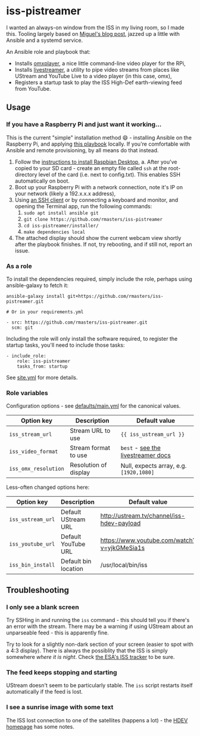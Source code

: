 # iss-pistreamer

I wanted an always-on window from the ISS in my living room, so I made this.
Tooling largely based on [Miguel's blog post][blog], jazzed up a little with
Ansible and a systemd service.

An Ansible role and playbook that:

*   Installs [omxplayer](https://github.com/popcornmix/omxplayer), a nice little
    command-line video player for the RPi,
*   Installs [livestreamer](http://docs.livestreamer.io/), a utility to pipe
    video streams from places like UStream and YouTube Live to a video player
    (in this case, omx),
*   Registers a startup task to play the ISS High-Def earth-viewing feed from
    YouTube.

## Usage

### If you have a Raspberry Pi and just want it working...

This is the current "simple" installation method :smile: - installing Ansible
on the Raspberry Pi, and applying [this playbook][pb] locally. If you're
comfortable with Ansible and remote provisioning, by all means do that instead. 

1.  Follow the [instructions to install Raspbian Desktop][raspbian-desktop],
    a.  After you've copied to your SD card - create an empty file called `ssh`
        at the root-directory level of the card (i.e. next to config.txt). This
        enables SSH automatically on boot.
2.  Boot up your Raspberry Pi with a network connection, note it's IP on your
    network (likely a 192.x.x.x address),
3.  Using [an SSH client][ssh] or by connecting a keyboard and monitor, and
    opening the Terminal app, run the following commands:
    1.  `sudo apt install ansible git`
    2.  `git clone https://github.com/rmasters/iss-pistreamer`
    3.  `cd iss-pistreamer/installer/`
    4.  `make dependencies local`
4.  The attached display should show the current webcam view shortly after the
    playbook finishes. If not, try rebooting, and if still not, report an issue.

### As a role

To install the dependencies required, simply include the role, perhaps using
ansible-galaxy to fetch it:

```
ansible-galaxy install git+https://github.com/rmasters/iss-pistreamer.git

# Or in your requirements.yml

- src: https://github.com/rmasters/iss-pistreamer.git
  scm: git
```

Including the role will only install the software required, to register the
startup tasks, you'll need to include those tasks:

```
- include_role:
    role: iss-pistreamer
    tasks_from: startup
```

See [site.yml](./installer/site.yml) for more details.

### Role variables

Configuration options - see [defaults/main.yml](./defaults/main.yml) for the
canonical values.

|       Option key     |      Description      |                 Default value                 |
| -------------------- | --------------------- | --------------------------------------------- |
| `iss_stream_url`     | Stream URL to use     | `{{ iss_ustream_url }}`                       |
| `iss_video_format`   | Stream format to use  | `best` - [see the livestreamer docs][lscli]   |
| `iss_omx_resolution` | Resolution of display | Null, expects array, e.g. `[1920,1080]`       |

Less-often changed options here:

|       Option key     |      Description      |                 Default value                 |
| -------------------- | --------------------- | --------------------------------------------- |
| `iss_ustream_url`    | Default UStream URL   | http://ustream.tv/channel/iss-hdev-payload    |
| `iss_youtube_url`    | Default YouTube URL   | https://www.youtube.com/watch?v=yjkGMeSia1s   |
| `iss_bin_install`    | Default bin location  | /usr/local/bin/iss                            |

## Troubleshooting

### I only see a blank screen

Try SSHing in and running the `iss` command - this should tell you if there's an
error with the stream. There may be a warning if using UStream about an
unparseable feed - this is apparently fine.

Try to look for a slightly non-dark section of your screen (easier to spot with
a 4:3 display). There is always the possiblity that the ISS is simply somewhere
_where it is night_. Check [the ESA's ISS tracker][esa] to be sure.

### The feed keeps stopping and starting

UStream doesn't seem to be particularly stable. The `iss` script restarts
itself automatically if the feed is lost.

### I see a sunrise image with some text

The ISS lost connection to one of the satellites (happens a lot) - the
[HDEV homepage][hdev] has some notes.

[blog]: https://blog.miguelgrinberg.com/post/watch-live-video-of-earth-on-your-raspberry-pi
[raspbian-desktop]: https://www.raspberrypi.org/downloads/raspbian/
[ssh]: https://www.raspberrypi.org/documentation/remote-access/ssh/
[esa]: http://www.esa.int/Our_Activities/Human_Spaceflight/International_Space_Station/Where_is_the_International_Space_Station
[hdev]: https://eol.jsc.nasa.gov/ESRS/HDEV/
[pb]: ./installer/
[lscli]: http://docs.livestreamer.io/cli.html#command-line-usage
